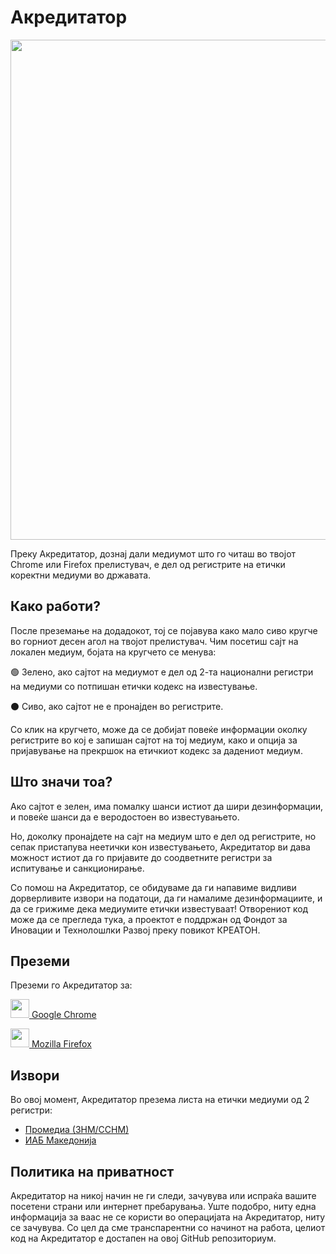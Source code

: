 # Акредитатор
<img src="https://i.imgur.com/RvG6y0t.png" width="800"/>

Преку Акредитатор, дознај дали медиумот што го читаш во твојот Chrome или Firefox прелистувач, е дел од регистрите на етички коректни медиуми во државата. 

## Како работи?
После преземање на додадокот, тој се појавува како мало сиво кругче во горниот десен агол на твојот прелистувач. Чим посетиш сајт на локален медиум, бојата на кругчето се менува:

🟢 Зелено, ако сајтот на медиумот е дел од 2-та национални регистри на медиуми со потпишан етички кодекс на известување.

⚫️ Сиво, ако сајтот не е пронајден во регистрите.

Со клик на кругчето, може да се добијат повеќе информации околку регистрите во кој е запишан сајтот на тој медиум, како и опција за пријавување на прекршок на етичкиот кодекс за дадениот медиум.

## Што значи тоа?
Ако сајтот е зелен, има помалку шанси истиот да шири дезинформации, и повеќе шанси да е веродостоен во известувањето.

Но, доколку пронајдете на сајт на медиум што е дел од регистрите, но сепак пристапува неетички кон известувањето, Акредитатор ви дава можност истиот да го пријавите до соодветните регистри за испитување и санкционирање.

Со помош на Акредитатор, се обидуваме да ги напавиме видливи дорверливите извори на податоци, да ги намалиме дезинформациите, и да се грижиме дека медиумите етички известуваат! Отворениот код може да се прегледа тука, а проектот е поддржан од Фондот за Иновации и Технолошлки Развоj преку повикот КРЕАТОН.

## Преземи
Преземи го Акредитатор за:

[<img src="https://i.imgur.com/I0gyNrl.png" width="30"/>  Google Chrome](https://chrome.google.com/webstore/detail/%D0%B0%D0%BA%D1%80%D0%B5%D0%B4%D0%B8%D1%82%D0%B0%D1%82%D0%BE%D1%80/ejfikolmiijbpgchlhlickmgoogmhfbo)

[<img src="https://i.imgur.com/uyKMnD1.png" width="30"/>  Mozilla Firefox](https://addons.mozilla.org/en-US/firefox/addon/akreditator/)

## Извори
Во овој момент, Акредитатор презема листа на етички медиуми од 2 регистри:
- [Промедиа (ЗНМ/ССНМ)](https://promedia.mk/main)
- [ИАБ Македонија](https://www.iab.mk/etichki-kodeks/)

## Политика на приватност
Акредитатор на никој начин не ги следи, зачувува или испраќа вашите посетени страни или интернет пребарувања. Уште подобро, ниту една информација за ваас не се користи во операцијата на Акредитатор, ниту се зачувува. Со цел да сме транспарентни со начинот на работа, целиот код на Акредитатор е достапен на овој GitHub репозиториум.

